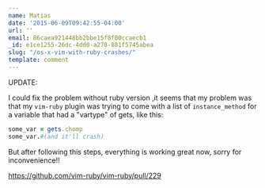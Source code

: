 ```yaml
---
name: Matias
date: '2015-06-09T09:42:55-04:00'
url: ''
email: 86caea921448bb2bbe15f8f00ccaecb1
_id: e1ce1255-26dc-4dd0-a278-881f5745abea
slug: "/os-x-vim-with-ruby-crashes/"
template: comment
---
```


UPDATE:

I could fix the problem without ruby version ,it seems that my
problem was that my `vim-ruby` plugin was trying to come with a list
of `instance_method` for a variable that had a "vartype" of gets, like
this:

```ruby
some_var = gets.chomp
some_var.#(and it'll crash)
```

But after following this steps, everything is working great now, sorry for inconvenience!!

https://github.com/vim-ruby/vim-ruby/pull/229
